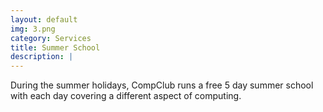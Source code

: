 ```yaml
---
layout: default
img: 3.png
category: Services
title: Summer School
description: |
---
```

During the summer holidays, CompClub runs a free 5 day summer school with each day covering a different aspect of computing.
